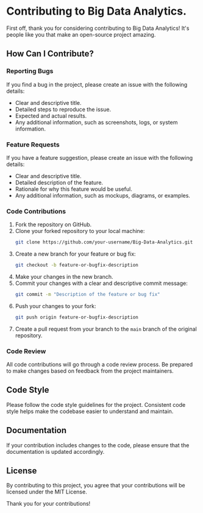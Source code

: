 # Contributing to Big Data Analytics.

First off, thank you for considering contributing to Big Data Analytics! It's people like you that make an open-source project amazing.

## How Can I Contribute?

### Reporting Bugs

If you find a bug in the project, please create an issue with the following details:
- Clear and descriptive title.
- Detailed steps to reproduce the issue.
- Expected and actual results.
- Any additional information, such as screenshots, logs, or system information.

### Feature Requests

If you have a feature suggestion, please create an issue with the following details:
- Clear and descriptive title.
- Detailed description of the feature.
- Rationale for why this feature would be useful.
- Any additional information, such as mockups, diagrams, or examples.

### Code Contributions

1. Fork the repository on GitHub.
2. Clone your forked repository to your local machine:
    ```bash
    git clone https://github.com/your-username/Big-Data-Analytics.git
    ```
3. Create a new branch for your feature or bug fix:
    ```bash
    git checkout -b feature-or-bugfix-description
    ```
4. Make your changes in the new branch.
5. Commit your changes with a clear and descriptive commit message:
    ```bash
    git commit -m "Description of the feature or bug fix"
    ```
6. Push your changes to your fork:
    ```bash
    git push origin feature-or-bugfix-description
    ```
7. Create a pull request from your branch to the `main` branch of the original repository.

### Code Review

All code contributions will go through a code review process. Be prepared to make changes based on feedback from the project maintainers.

## Code Style

Please follow the code style guidelines for the project. Consistent code style helps make the codebase easier to understand and maintain.

## Documentation

If your contribution includes changes to the code, please ensure that the documentation is updated accordingly.

## License

By contributing to this project, you agree that your contributions will be licensed under the MIT License.

Thank you for your contributions!

